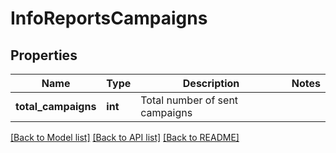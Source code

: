 # InfoReportsCampaigns


## Properties
Name | Type | Description | Notes
------------ | ------------- | ------------- | -------------
**total_campaigns** | **int** | Total number of sent campaigns | 


[[Back to Model list]](../../README.md#models) [[Back to API list]](../../README.md#available-methods) [[Back to README]](../../README.md)


